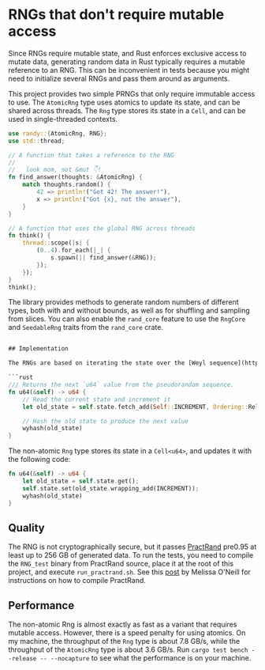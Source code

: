 # RNGs that don't require mutable access

Since RNGs require mutable state, and Rust enforces exclusive access to mutate data, generating random data in Rust typically requires a mutable reference to an RNG. This can be inconvenient in tests because you might need to initialize several RNGs and pass them around as arguments.

This project provides two simple PRNGs that only require immutable access to use. The `AtomicRng` type uses atomics to update its state, and can be shared across threads. The `Rng` type stores its state in a `Cell`, and can be used in single-threaded contexts.

```rust
use randy::{AtomicRng, RNG};
use std::thread;

// A function that takes a reference to the RNG
//
//   look mom, not &mut 👇!
fn find_answer(thoughts: &AtomicRng) {
    match thoughts.random() {
        42 => println!("Got 42! The answer!"),
        x => println!("Got {x}, not the answer"),
    }
}

// A function that uses the global RNG across threads
fn think() {
    thread::scope(|s| {
        (0..4).for_each(|_| {
            s.spawn(|| find_answer(&RNG));
        });
    });
}
think();
```

The library provides methods to generate random numbers of different types, both with and without bounds, as well as for shuffling and sampling from slices. You can also enable the `rand_core` feature to use the `RngCore` and `SeedableRng` traits from the `rand_core` crate.

```rust

## Implementation

The RNGs are based on iterating the state over the [Weyl sequence](https://en.wikipedia.org/wiki/Weyl_sequence) $x_i = x_{i-1} + c \mod 2^{64}$, and hashing the previous state with [wyhash](https://github.com/wangyi-fudan/wyhash). The `AtomicRng` stores its state in an [`AtomicU64`](https://doc.rust-lang.org/std/sync/atomic/struct.AtomicU64.html), and updates it with a single `fetch_add` operation:

```rust
/// Returns the next `u64` value from the pseudorandom sequence.
fn u64(&self) -> u64 {
    // Read the current state and increment it
    let old_state = self.state.fetch_add(Self::INCREMENT, Ordering::Relaxed);

    // Hash the old state to produce the next value
    wyhash(old_state)
}
```

The non-atomic `Rng` type stores its state in a `Cell<u64>`, and updates it with the following code:

```rust
fn u64(&self) -> u64 {
    let old_state = self.state.get();
    self.state.set(old_state.wrapping_add(INCREMENT));
    wyhash(old_state)
}
```

## Quality

The RNG is not cryptographically secure, but it passes [PractRand](http://pracrand.sourceforge.net/) pre0.95 at least up to 256 GB of generated data. To run the tests, you need to compile the `RNG_test` binary from PractRand source, place it at the root of this project, and execute `run_practrand.sh`. See this [post](https://www.pcg-random.org/posts/how-to-test-with-practrand.html) by Melissa O'Neill for instructions on how to compile PractRand.  

## Performance

The non-atomic Rng is almost exactly as fast as a variant that requires mutable access. However, there is a speed penalty for using atomics. On my machine, the throughput of the `Rng` type is about 7.8 GB/s, while the throughput of the `AtomicRng` type is about 3.6 GB/s. Run `cargo test bench --release -- --nocapture` to see what the performance is on your machine.
